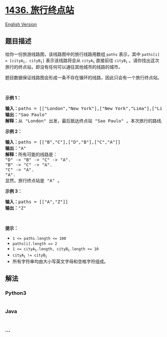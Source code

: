 # [1436. 旅行终点站](https://leetcode-cn.com/problems/destination-city)

[English Version](/solution/1400-1499/1436.Destination%20City/README_EN.md)

## 题目描述

<!-- 这里写题目描述 -->
<p>给你一份旅游线路图，该线路图中的旅行线路用数组 <code>paths</code> 表示，其中 <code>paths[i] = [cityA<sub>i</sub>, cityB<sub>i</sub>]</code> 表示该线路将会从 <code>cityA<sub>i</sub></code> 直接前往 <code>cityB<sub>i</sub></code> 。请你找出这次旅行的终点站，即没有任何可以通往其他城市的线路的城市<em>。</em></p>

<p>题目数据保证线路图会形成一条不存在循环的线路，因此只会有一个旅行终点站。</p>

<p>&nbsp;</p>

<p><strong>示例 1：</strong></p>

<pre><strong>输入：</strong>paths = [[&quot;London&quot;,&quot;New York&quot;],[&quot;New York&quot;,&quot;Lima&quot;],[&quot;Lima&quot;,&quot;Sao Paulo&quot;]]
<strong>输出：</strong>&quot;Sao Paulo&quot; 
<strong>解释：</strong>从 &quot;London&quot; 出发，最后抵达终点站 &quot;Sao Paulo&quot; 。本次旅行的路线是 &quot;London&quot; -&gt; &quot;New York&quot; -&gt; &quot;Lima&quot; -&gt; &quot;Sao Paulo&quot; 。
</pre>

<p><strong>示例 2：</strong></p>

<pre><strong>输入：</strong>paths = [[&quot;B&quot;,&quot;C&quot;],[&quot;D&quot;,&quot;B&quot;],[&quot;C&quot;,&quot;A&quot;]]
<strong>输出：</strong>&quot;A&quot;
<strong>解释：</strong>所有可能的线路是：
&quot;D&quot; -&gt; &quot;B&quot; -&gt; &quot;C&quot; -&gt; &quot;A&quot;.&nbsp;
&quot;B&quot; -&gt; &quot;C&quot; -&gt; &quot;A&quot;.&nbsp;
&quot;C&quot; -&gt; &quot;A&quot;.&nbsp;
&quot;A&quot;.&nbsp;
显然，旅行终点站是 &quot;A&quot; 。
</pre>

<p><strong>示例 3：</strong></p>

<pre><strong>输入：</strong>paths = [[&quot;A&quot;,&quot;Z&quot;]]
<strong>输出：</strong>&quot;Z&quot;
</pre>

<p>&nbsp;</p>

<p><strong>提示：</strong></p>

<ul>
	<li><code>1 &lt;= paths.length &lt;= 100</code></li>
	<li><code>paths[i].length == 2</code></li>
	<li><code>1 &lt;=&nbsp;cityA<sub>i</sub>.length,&nbsp;cityB<sub>i</sub>.length &lt;= 10</code></li>
	<li><code>cityA<sub>i&nbsp;</sub>!=&nbsp;cityB<sub>i</sub></code></li>
	<li>所有字符串均由大小写英文字母和空格字符组成。</li>
</ul>

## 解法

<!-- 这里可写通用的实现逻辑 -->

<!-- tabs:start -->

### **Python3**

<!-- 这里可写当前语言的特殊实现逻辑 -->

```python

```

### **Java**

<!-- 这里可写当前语言的特殊实现逻辑 -->

```java

```

### **...**

```

```

<!-- tabs:end -->
